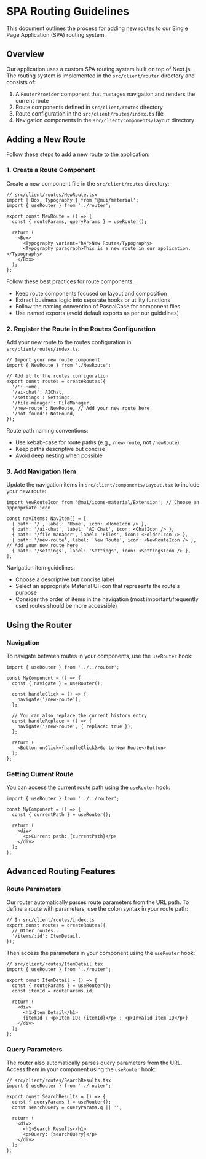 # SPA Routing Guidelines

This document outlines the process for adding new routes to our Single Page Application (SPA) routing system.

## Overview

Our application uses a custom SPA routing system built on top of Next.js. The routing system is implemented in the `src/client/router` directory and consists of:

1. A `RouterProvider` component that manages navigation and renders the current route
2. Route components defined in `src/client/routes` directory
3. Route configuration in the `src/client/routes/index.ts` file
4. Navigation components in the `src/client/components/layout` directory

## Adding a New Route

Follow these steps to add a new route to the application:

### 1. Create a Route Component

Create a new component file in the `src/client/routes` directory:

```tsx
// src/client/routes/NewRoute.tsx
import { Box, Typography } from '@mui/material';
import { useRouter } from '../router';

export const NewRoute = () => {
  const { routeParams, queryParams } = useRouter();
  
  return (
    <Box>
      <Typography variant="h4">New Route</Typography>
      <Typography paragraph>This is a new route in our application.</Typography>
    </Box>
  );
};
```

Follow these best practices for route components:
- Keep route components focused on layout and composition
- Extract business logic into separate hooks or utility functions
- Follow the naming convention of PascalCase for component files
- Use named exports (avoid default exports as per our guidelines)

### 2. Register the Route in the Routes Configuration

Add your new route to the routes configuration in `src/client/routes/index.ts`:

```tsx
// Import your new route component
import { NewRoute } from './NewRoute';

// Add it to the routes configuration
export const routes = createRoutes({
  '/': Home,
  '/ai-chat': AIChat,
  '/settings': Settings,
  '/file-manager': FileManager,
  '/new-route': NewRoute, // Add your new route here
  '/not-found': NotFound,
});
```

Route path naming conventions:
- Use kebab-case for route paths (e.g., `/new-route`, not `/newRoute`)
- Keep paths descriptive but concise
- Avoid deep nesting when possible

### 3. Add Navigation Item

Update the navigation items in `src/client/components/Layout.tsx` to include your new route:

```tsx
import NewRouteIcon from '@mui/icons-material/Extension'; // Choose an appropriate icon

const navItems: NavItem[] = [
  { path: '/', label: 'Home', icon: <HomeIcon /> },
  { path: '/ai-chat', label: 'AI Chat', icon: <ChatIcon /> },
  { path: '/file-manager', label: 'Files', icon: <FolderIcon /> },
  { path: '/new-route', label: 'New Route', icon: <NewRouteIcon /> }, // Add your new route here
  { path: '/settings', label: 'Settings', icon: <SettingsIcon /> },
];
```

Navigation item guidelines:
- Choose a descriptive but concise label
- Select an appropriate Material UI icon that represents the route's purpose
- Consider the order of items in the navigation (most important/frequently used routes should be more accessible)

## Using the Router

### Navigation

To navigate between routes in your components, use the `useRouter` hook:

```tsx
import { useRouter } from '../../router';

const MyComponent = () => {
  const { navigate } = useRouter();
  
  const handleClick = () => {
    navigate('/new-route');
  };
  
  // You can also replace the current history entry
  const handleReplace = () => {
    navigate('/new-route', { replace: true });
  };
  
  return (
    <Button onClick={handleClick}>Go to New Route</Button>
  );
};
```

### Getting Current Route

You can access the current route path using the `useRouter` hook:

```tsx
import { useRouter } from '../../router';

const MyComponent = () => {
  const { currentPath } = useRouter();
  
  return (
    <div>
      <p>Current path: {currentPath}</p>
    </div>
  );
};
```

## Advanced Routing Features

### Route Parameters

Our router automatically parses route parameters from the URL path. To define a route with parameters, use the colon syntax in your route path:

```tsx
// In src/client/routes/index.ts
export const routes = createRoutes({
  // Other routes...
  '/items/:id': ItemDetail,
});
```

Then access the parameters in your component using the `useRouter` hook:

```tsx
// src/client/routes/ItemDetail.tsx
import { useRouter } from '../router';

export const ItemDetail = () => {
  const { routeParams } = useRouter();
  const itemId = routeParams.id;
  
  return (
    <div>
      <h1>Item Detail</h1>
      {itemId ? <p>Item ID: {itemId}</p> : <p>Invalid item ID</p>}
    </div>
  );
};
```

### Query Parameters

The router also automatically parses query parameters from the URL. Access them in your component using the `useRouter` hook:

```tsx
// src/client/routes/SearchResults.tsx
import { useRouter } from '../router';

export const SearchResults = () => {
  const { queryParams } = useRouter();
  const searchQuery = queryParams.q || '';
  
  return (
    <div>
      <h1>Search Results</h1>
      <p>Query: {searchQuery}</p>
    </div>
  );
};
